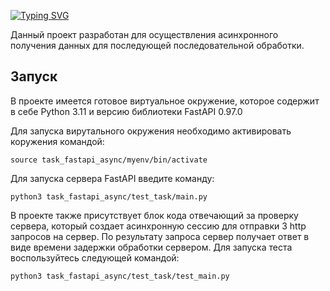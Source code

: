 [![Typing SVG](https://readme-typing-svg.herokuapp.com?color=%2336BCF7&lines=Task+FastAPI+Async)](https://git.io/typing-svg)

Данный проект разработан для осуществления асинхронного получения данных для последующей последовательной обработки.

## Запуск

В проекте имеется готовое виртуальное окружение, которое содержит в себе Python 3.11 и версию библиотеки FastAPI 0.97.0

Для запуска вирутального окружения необходимо активировать коружения командой:

```
source task_fastapi_async/myenv/bin/activate
```

Для запуска сервера FastAPI введите команду:

```
python3 task_fastapi_async/test_task/main.py
```

В проекте также присутствует блок кода отвечающий за проверку сервера, который создает асинхронную сессию для отправки 3 http запросов на сервер. По результату запроса сервер получает ответ в виде времени задержки обработки сервером. Для запуска теста воспользуйтесь следующей командой:

```
python3 task_fastapi_async/test_task/test_main.py
```


